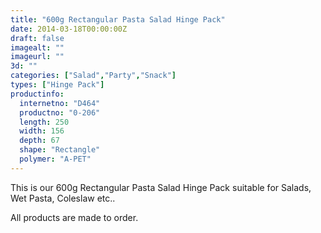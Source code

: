 ```yaml
---
title: "600g Rectangular Pasta Salad Hinge Pack"
date: 2014-03-18T00:00:00Z
draft: false
imagealt: ""
imageurl: ""
3d: ""
categories: ["Salad","Party","Snack"]
types: ["Hinge Pack"]
productinfo:
  internetno: "D464"
  productno: "0-206"
  length: 250
  width: 156
  depth: 67
  shape: "Rectangle"
  polymer: "A-PET"
---
```

This is our 600g Rectangular Pasta Salad Hinge Pack suitable for Salads, Wet Pasta, Coleslaw etc..

All products are made to order.